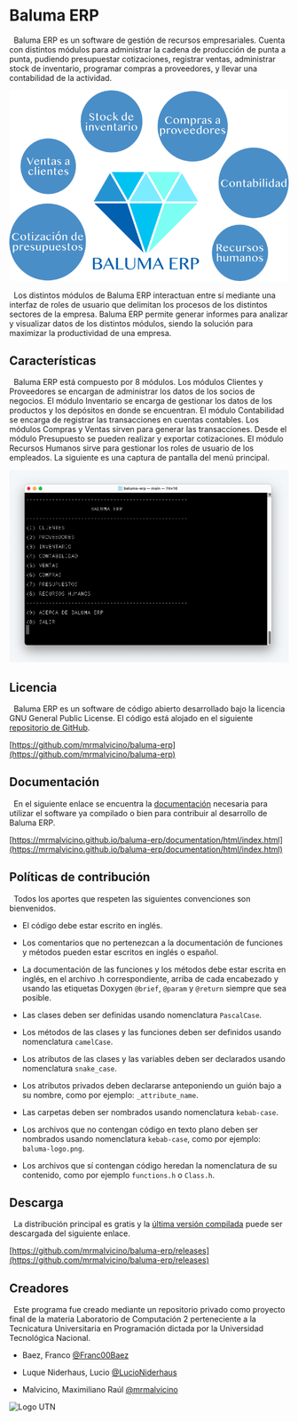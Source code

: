 # Baluma ERP

&nbsp; Baluma ERP es un software de gestión de recursos empresariales. Cuenta con distintos módulos para administrar la cadena de producción de punta a punta, pudiendo presupuestar cotizaciones, registrar ventas, administrar stock de inventario, programar compras a proveedores, y llevar una contabilidad de la actividad.

![Baluma ERP](/images/baluma-erp-esp.png?raw=true "Baluma ERP")

&nbsp; Los distintos módulos de Baluma ERP interactuan entre sí mediante una interfaz de roles de usuario que delimitan los procesos de los distintos sectores de la empresa. Baluma ERP permite generar informes para analizar y visualizar datos de los distintos módulos, siendo la solución para maximizar la productividad de una empresa.

## Características

&nbsp; Baluma ERP está compuesto por 8 módulos. Los módulos Clientes y Proveedores se encargan de administrar los datos de los socios de negocios. El módulo Inventario se encarga de gestionar los datos de los productos y los depósitos en donde se encuentran. El módulo Contabilidad se encarga de registrar las transacciones en cuentas contables. Los módulos Compras y Ventas sirven para generar las transacciones. Desde el módulo Presupuesto se pueden realizar y exportar cotizaciones. El módulo Recursos Humanos sirve para gestionar los roles de usuario de los empleados. La siguiente es una captura de pantalla del menú principal.

![Baluma ERP](/images/screenshot-menu.png?raw=true "Baluma ERP")

## Licencia

&nbsp; Baluma ERP es un software de código abierto desarrollado bajo la licencia GNU General Public License. El código está alojado en el siguiente [repositorio de GitHub](https://github.com/mrmalvicino/baluma-erp).

[https://github.com/mrmalvicino/baluma-erp](https://github.com/mrmalvicino/baluma-erp)

## Documentación

&nbsp; En el siguiente enlace se encuentra la [documentación](https://mrmalvicino.github.io/baluma-erp/documentation/html/index.html) necesaria para utilizar el software ya compilado o bien para contribuir al desarrollo de Baluma ERP.

[https://mrmalvicino.github.io/baluma-erp/documentation/html/index.html](https://mrmalvicino.github.io/baluma-erp/documentation/html/index.html)

## Políticas de contribución

&nbsp; Todos los aportes que respeten las siguientes convenciones son bienvenidos.

- El código debe estar escrito en inglés.

- Los comentarios que no pertenezcan a la documentación de funciones y métodos pueden estar escritos en inglés o español.

- La documentación de las funciones y los métodos debe estar escrita en inglés, en el archivo .h correspondiente, arriba de cada encabezado y usando las etiquetas Doxygen `@brief`, `@param` y `@return` siempre que sea posible.

- Las clases deben ser definidas usando nomenclatura `PascalCase`.

- Los métodos de las clases y las funciones deben ser definidos usando nomenclatura `camelCase`.

- Los atributos de las clases y las variables deben ser declarados usando nomenclatura `snake_case`.

- Los atributos privados deben declararse anteponiendo un guión bajo a su nombre, como por ejemplo: `_attribute_name`.

- Las carpetas deben ser nombrados usando nomenclatura `kebab-case`.

- Los archivos que no contengan código en texto plano deben ser nombrados usando nomenclatura `kebab-case`, como por ejemplo: `baluma-logo.png`.

- Los archivos que sí contengan código heredan la nomenclatura de su contenido, como por ejemplo `functions.h` o `Class.h`.

## Descarga

&nbsp; La distribución principal es gratis y la [última versión compilada](https://github.com/mrmalvicino/baluma-erp/releases) puede ser descargada del siguiente enlace.

[https://github.com/mrmalvicino/baluma-erp/releases](https://github.com/mrmalvicino/baluma-erp/releases)

## Creadores

&nbsp; Este programa fue creado mediante un repositorio privado como proyecto final de la materia Laboratorio de Computación 2 perteneciente a la Tecnicatura Universitaria en Programación dictada por la Universidad Tecnológica Nacional.

- Baez, Franco [@Franc00Baez](https://github.com/Franc00Baez)

- Luque Niderhaus, Lucio [@LucioNiderhaus](https://github.com/LucioNiderhaus)

- Malvicino, Maximiliano Raúl [@mrmalvicino](https://www.github.com/mrmalvicino)

![Logo UTN](https://utn.edu.ar/images/logo-utn.png)